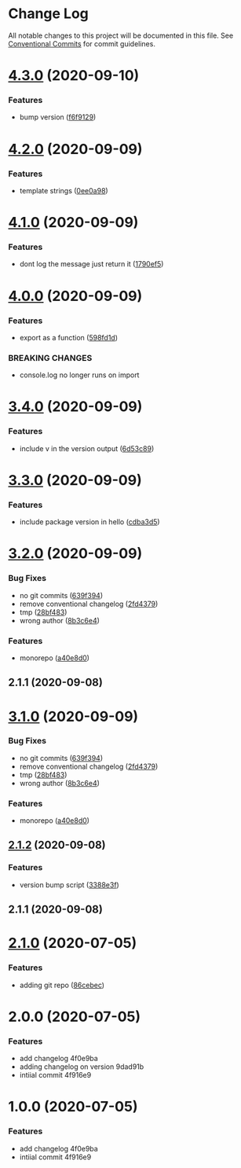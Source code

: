 # Change Log

All notable changes to this project will be documented in this file.
See [Conventional Commits](https://conventionalcommits.org) for commit guidelines.

# [4.3.0](https://github.com/blacha/release-test/compare/v4.2.0...v4.3.0) (2020-09-10)


### Features

* bump version ([f6f9129](https://github.com/blacha/release-test/commit/f6f91296cf997c0fd3693e08b52325de0c585d59))





# [4.2.0](https://github.com/blacha/release-test/compare/v4.1.0...v4.2.0) (2020-09-09)


### Features

* template strings ([0ee0a98](https://github.com/blacha/release-test/commit/0ee0a987bd979f4cea536da2d26607f363313a21))





# [4.1.0](https://github.com/blacha/release-test/compare/v4.0.0...v4.1.0) (2020-09-09)


### Features

* dont log the message just return it ([1790ef5](https://github.com/blacha/release-test/commit/1790ef5551047e3b1e32f06065e1275f68a09475))





# [4.0.0](https://github.com/blacha/release-test/compare/v3.4.0...v4.0.0) (2020-09-09)


### Features

* export as a function ([598fd1d](https://github.com/blacha/release-test/commit/598fd1d294d493d87ca18d4c5bbd80ff5be96120))


### BREAKING CHANGES

* console.log no longer runs on import





# [3.4.0](https://github.com/blacha/release-test/compare/v3.3.0...v3.4.0) (2020-09-09)


### Features

* include v in the version output ([6d53c89](https://github.com/blacha/release-test/commit/6d53c89b83605965d36866c0801f16300f4c1168))





# [3.3.0](https://github.com/blacha/release-test/compare/v3.2.0...v3.3.0) (2020-09-09)


### Features

* include package version in hello ([cdba3d5](https://github.com/blacha/release-test/commit/cdba3d53dffafb83eaf2ce117ddcced5b0cd899f))





# [3.2.0](https://github.com/blacha/release-test/compare/v2.1.2...v3.2.0) (2020-09-09)


### Bug Fixes

* no git commits ([639f394](https://github.com/blacha/release-test/commit/639f39438137e15c2dd825bea64945703a697dda))
* remove conventional changelog ([2fd4379](https://github.com/blacha/release-test/commit/2fd43792d1b2adcde6d52124e08e11761eab9e15))
* tmp ([28bf483](https://github.com/blacha/release-test/commit/28bf483d56bccd0eab81912e2c19271925c73c80))
* wrong author ([8b3c6e4](https://github.com/blacha/release-test/commit/8b3c6e4f5f9c7ea0d4f7abc46a82bac6d9ffb6a7))


### Features

* monorepo ([a40e8d0](https://github.com/blacha/release-test/commit/a40e8d0cbc49bad1f8e1a15bf46e390f1b5072fa))



## 2.1.1 (2020-09-08)





# [3.1.0](https://github.com/blacha/release-test/compare/v2.1.2...v3.1.0) (2020-09-09)


### Bug Fixes

* no git commits ([639f394](https://github.com/blacha/release-test/commit/639f39438137e15c2dd825bea64945703a697dda))
* remove conventional changelog ([2fd4379](https://github.com/blacha/release-test/commit/2fd43792d1b2adcde6d52124e08e11761eab9e15))
* tmp ([28bf483](https://github.com/blacha/release-test/commit/28bf483d56bccd0eab81912e2c19271925c73c80))
* wrong author ([8b3c6e4](https://github.com/blacha/release-test/commit/8b3c6e4f5f9c7ea0d4f7abc46a82bac6d9ffb6a7))


### Features

* monorepo ([a40e8d0](https://github.com/blacha/release-test/commit/a40e8d0cbc49bad1f8e1a15bf46e390f1b5072fa))





## [2.1.2](https://github.com/blacha/release-test/compare/v2.1.1...v2.1.2) (2020-09-08)


### Features

* version bump script ([3388e3f](https://github.com/blacha/release-test/commit/3388e3f1d08fe8f369e76e2d27b36503c8e9d2a0))



## 2.1.1 (2020-09-08)



# [2.1.0](https://github.com/blacha/release-test/compare/v2.0.0...v2.1.0) (2020-07-05)


### Features

* adding git repo ([86cebec](https://github.com/blacha/release-test/commit/86cebec07202c6d072627f0a0d435ed405797ff5))



# 2.0.0 (2020-07-05)


### Features

* add changelog 4f0e9ba
* adding changelog on version 9dad91b
* intiial commit 4f916e9



# 1.0.0 (2020-07-05)


### Features

* add changelog 4f0e9ba
* intiial commit 4f916e9
